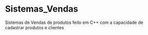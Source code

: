 # Sistemas_Vendas
Sistemas de Vendas de produtos feito em C++ com a capacidade de cadastrar produtos e clientes
